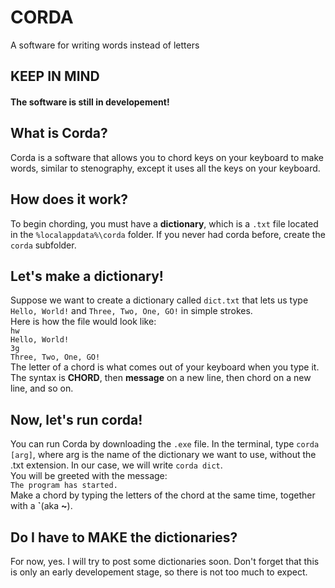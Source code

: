 # CORDA
A software for writing words instead of letters
## KEEP IN MIND
#### The software is still in developement!
## What is Corda?
Corda is a software that allows you to chord keys on your keyboard to make words, similar to stenography, except it uses all the keys on your keyboard.
## How does it work?
To begin chording, you must have a **dictionary**, which is a `.txt` file located in the `%localappdata%\corda` folder. If you never had corda before, create the `corda` subfolder.
## Let's make a dictionary!
Suppose we want to create a dictionary called `dict.txt` that lets us type `Hello, World!` and `Three, Two, One, GO!` in simple strokes.<br>
Here is how the file would look like:<br>
`hw`<br>
`Hello, World!`<br>
`3g`<br>
`Three, Two, One, GO!`<br>
The letter of a chord is what comes out of your keyboard when you type it. The syntax is **CHORD**, then **message** on a new line, then chord on a new line, and so on.
## Now, let's run corda!
You can run Corda by downloading the `.exe` file. In the terminal, type `corda [arg]`, where arg is the name of the dictionary we want to use, without the .txt extension. In our case, we will write `corda dict`.<br>
You will be greeted with the message:<br>
`The program has started.`<br>
Make a chord by typing the letters of the chord at the same time, together with a **`**(aka **~**).
## Do I have to MAKE the dictionaries?
For now, yes. I will try to post some dictionaries soon. Don't forget that this is only an early developement stage, so there is not too much to expect.
